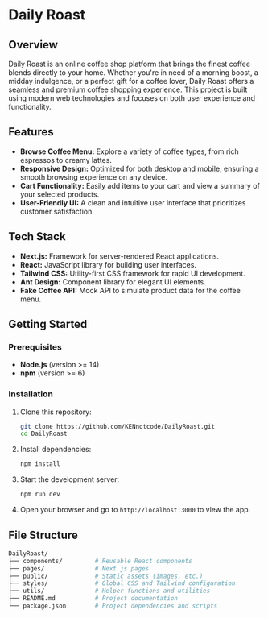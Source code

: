 # Daily Roast

## Overview
Daily Roast is an online coffee shop platform that brings the finest coffee blends directly to your home. Whether you're in need of a morning boost, a midday indulgence, or a perfect gift for a coffee lover, Daily Roast offers a seamless and premium coffee shopping experience. This project is built using modern web technologies and focuses on both user experience and functionality.

## Features
- **Browse Coffee Menu:** Explore a variety of coffee types, from rich espressos to creamy lattes.
- **Responsive Design:** Optimized for both desktop and mobile, ensuring a smooth browsing experience on any device.
- **Cart Functionality:** Easily add items to your cart and view a summary of your selected products.
- **User-Friendly UI:** A clean and intuitive user interface that prioritizes customer satisfaction.

## Tech Stack
- **Next.js:** Framework for server-rendered React applications.
- **React:** JavaScript library for building user interfaces.
- **Tailwind CSS:** Utility-first CSS framework for rapid UI development.
- **Ant Design:** Component library for elegant UI elements.
- **Fake Coffee API:** Mock API to simulate product data for the coffee menu.

## Getting Started
### Prerequisites
- **Node.js** (version >= 14)
- **npm** (version >= 6)

### Installation
1. Clone this repository:
    ```bash
    git clone https://github.com/KENnotcode/DailyRoast.git
    cd DailyRoast
    ```

2. Install dependencies:
    ```bash
    npm install
    ```

3. Start the development server:
    ```bash
    npm run dev
    ```

4. Open your browser and go to `http://localhost:3000` to view the app.

## File Structure
```bash
DailyRoast/
├── components/         # Reusable React components
├── pages/              # Next.js pages
├── public/             # Static assets (images, etc.)
├── styles/             # Global CSS and Tailwind configuration
├── utils/              # Helper functions and utilities
├── README.md           # Project documentation
└── package.json        # Project dependencies and scripts